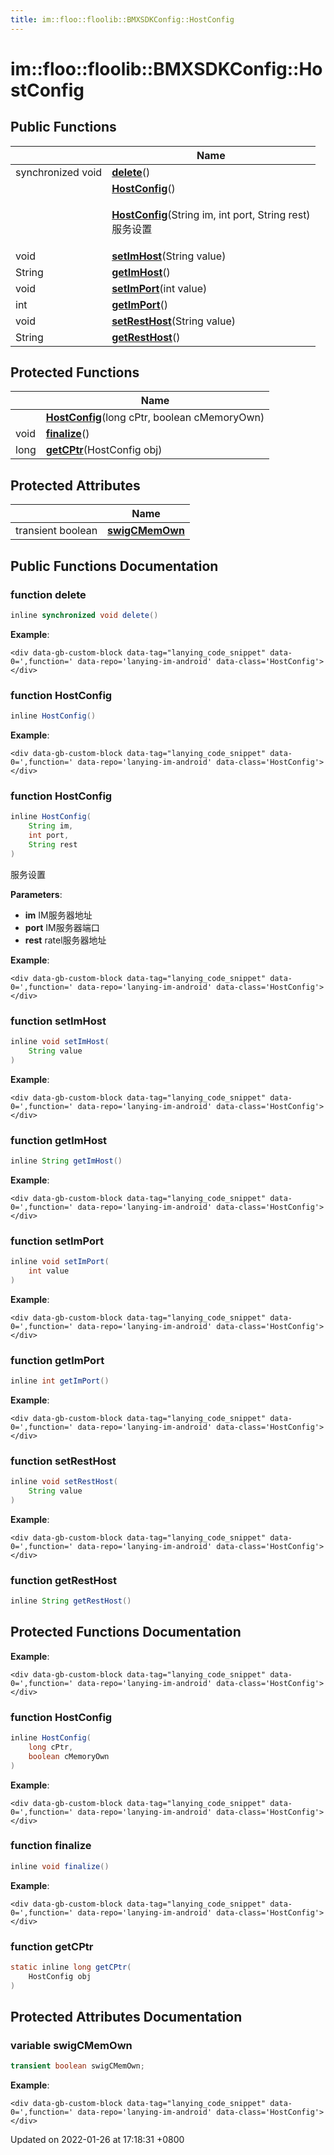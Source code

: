 ```yaml
---
title: im::floo::floolib::BMXSDKConfig::HostConfig
---
```


# im::floo::floolib::BMXSDKConfig::HostConfig

## Public Functions

|                   | Name                                                                                                                                                                                |
| ----------------- | ----------------------------------------------------------------------------------------------------------------------------------------------------------------------------------- |
| synchronized void | [**delete**](classim\_1\_1floo\_1\_1floolib\_1\_1\_b\_m\_x\_s\_d\_k\_config\_1\_1\_host\_config.md#function-delete)()                                                               |
|                   | [**HostConfig**](classim\_1\_1floo\_1\_1floolib\_1\_1\_b\_m\_x\_s\_d\_k\_config\_1\_1\_host\_config.md#function-hostconfig)()                                                       |
|                   | <p><a href="classim_1_1floo_1_1floolib_1_1_b_m_x_s_d_k_config_1_1_host_config.md#function-hostconfig"><strong>HostConfig</strong></a>(String im, int port, String rest)<br>服务设置</p> |
| void              | [**setImHost**](classim\_1\_1floo\_1\_1floolib\_1\_1\_b\_m\_x\_s\_d\_k\_config\_1\_1\_host\_config.md#function-setimhost)(String value)                                             |
| String            | [**getImHost**](classim\_1\_1floo\_1\_1floolib\_1\_1\_b\_m\_x\_s\_d\_k\_config\_1\_1\_host\_config.md#function-getimhost)()                                                         |
| void              | [**setImPort**](classim\_1\_1floo\_1\_1floolib\_1\_1\_b\_m\_x\_s\_d\_k\_config\_1\_1\_host\_config.md#function-setimport)(int value)                                                |
| int               | [**getImPort**](classim\_1\_1floo\_1\_1floolib\_1\_1\_b\_m\_x\_s\_d\_k\_config\_1\_1\_host\_config.md#function-getimport)()                                                         |
| void              | [**setRestHost**](classim\_1\_1floo\_1\_1floolib\_1\_1\_b\_m\_x\_s\_d\_k\_config\_1\_1\_host\_config.md#function-setresthost)(String value)                                         |
| String            | [**getRestHost**](classim\_1\_1floo\_1\_1floolib\_1\_1\_b\_m\_x\_s\_d\_k\_config\_1\_1\_host\_config.md#function-getresthost)()                                                     |

## Protected Functions

|      | Name                                                                                                                                                       |
| ---- | ---------------------------------------------------------------------------------------------------------------------------------------------------------- |
|      | [**HostConfig**](classim\_1\_1floo\_1\_1floolib\_1\_1\_b\_m\_x\_s\_d\_k\_config\_1\_1\_host\_config.md#function-hostconfig)(long cPtr, boolean cMemoryOwn) |
| void | [**finalize**](classim\_1\_1floo\_1\_1floolib\_1\_1\_b\_m\_x\_s\_d\_k\_config\_1\_1\_host\_config.md#function-finalize)()                                  |
| long | [**getCPtr**](classim\_1\_1floo\_1\_1floolib\_1\_1\_b\_m\_x\_s\_d\_k\_config\_1\_1\_host\_config.md#function-getcptr)(HostConfig obj)                      |

## Protected Attributes

|                   | Name                                                                                                                          |
| ----------------- | ----------------------------------------------------------------------------------------------------------------------------- |
| transient boolean | [**swigCMemOwn**](classim\_1\_1floo\_1\_1floolib\_1\_1\_b\_m\_x\_s\_d\_k\_config\_1\_1\_host\_config.md#variable-swigcmemown) |

## Public Functions Documentation

### function delete

```java
inline synchronized void delete()
```

**Example**:

```
<div data-gb-custom-block data-tag="lanying_code_snippet" data-0=',function=' data-repo='lanying-im-android' data-class='HostConfig'></div>
```

### function HostConfig

```java
inline HostConfig()
```

**Example**:

```
<div data-gb-custom-block data-tag="lanying_code_snippet" data-0=',function=' data-repo='lanying-im-android' data-class='HostConfig'></div>
```

### function HostConfig

```java
inline HostConfig(
    String im,
    int port,
    String rest
)
```

服务设置

**Parameters**:

* **im** IM服务器地址
* **port** IM服务器端口
* **rest** ratel服务器地址

**Example**:

```
<div data-gb-custom-block data-tag="lanying_code_snippet" data-0=',function=' data-repo='lanying-im-android' data-class='HostConfig'></div>
```

### function setImHost

```java
inline void setImHost(
    String value
)
```

**Example**:

```
<div data-gb-custom-block data-tag="lanying_code_snippet" data-0=',function=' data-repo='lanying-im-android' data-class='HostConfig'></div>
```

### function getImHost

```java
inline String getImHost()
```

**Example**:

```
<div data-gb-custom-block data-tag="lanying_code_snippet" data-0=',function=' data-repo='lanying-im-android' data-class='HostConfig'></div>
```

### function setImPort

```java
inline void setImPort(
    int value
)
```

**Example**:

```
<div data-gb-custom-block data-tag="lanying_code_snippet" data-0=',function=' data-repo='lanying-im-android' data-class='HostConfig'></div>
```

### function getImPort

```java
inline int getImPort()
```

**Example**:

```
<div data-gb-custom-block data-tag="lanying_code_snippet" data-0=',function=' data-repo='lanying-im-android' data-class='HostConfig'></div>
```

### function setRestHost

```java
inline void setRestHost(
    String value
)
```

**Example**:

```
<div data-gb-custom-block data-tag="lanying_code_snippet" data-0=',function=' data-repo='lanying-im-android' data-class='HostConfig'></div>
```

### function getRestHost

```java
inline String getRestHost()
```

## Protected Functions Documentation

**Example**:

```
<div data-gb-custom-block data-tag="lanying_code_snippet" data-0=',function=' data-repo='lanying-im-android' data-class='HostConfig'></div>
```

### function HostConfig

```java
inline HostConfig(
    long cPtr,
    boolean cMemoryOwn
)
```

**Example**:

```
<div data-gb-custom-block data-tag="lanying_code_snippet" data-0=',function=' data-repo='lanying-im-android' data-class='HostConfig'></div>
```

### function finalize

```java
inline void finalize()
```

**Example**:

```
<div data-gb-custom-block data-tag="lanying_code_snippet" data-0=',function=' data-repo='lanying-im-android' data-class='HostConfig'></div>
```

### function getCPtr

```java
static inline long getCPtr(
    HostConfig obj
)
```

## Protected Attributes Documentation

### variable swigCMemOwn

```java
transient boolean swigCMemOwn;
```

**Example**:

```
<div data-gb-custom-block data-tag="lanying_code_snippet" data-0=',function=' data-repo='lanying-im-android' data-class='HostConfig'></div>
```



Updated on 2022-01-26 at 17:18:31 +0800
